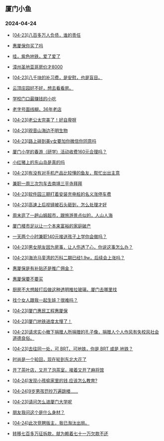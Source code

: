 ## 厦门小鱼 
### 2024-04-24

+ [[04-23]八百多万人负债，谁的责任](http://bbs.xmfish.com/read-htm-tid-18180400.html)

+ [惠厦保你买了吗](http://bbs.xmfish.com/read-htm-tid-18180454.html)

+ [哇，紫色地铁，爱了爱了](http://bbs.xmfish.com/read-htm-tid-18180465.html)

+ [漳州圣地亚哥房价才8000](http://bbs.xmfish.com/read-htm-tid-18180390.html)

+ [[04-23]八千块的补习费，是安慰，也是盲目。](http://bbs.xmfish.com/read-htm-tid-18180605.html)

+ [云顶庄园好不好，想去看看房。](http://bbs.xmfish.com/read-htm-tid-18180625.html)

+ [学校门口最赚钱的小吃](http://bbs.xmfish.com/read-htm-tid-18180620.html)

+ [老字号面线糊，36年老店](http://bbs.xmfish.com/read-htm-tid-18180624.html)

+ [[04-23]老公太完美了！好自卑呀](http://bbs.xmfish.com/read-htm-tid-18180761.html)

+ [[04-23]观音山海边不明生物](http://bbs.xmfish.com/read-htm-tid-18180581.html)

+ [[04-23]路上碰到美v女要加你微信你同意吗](http://bbs.xmfish.com/read-htm-tid-18180513.html)

+ [厦门小学的春游（研学）活动收费160元合理吗？](http://bbs.xmfish.com/read-htm-tid-18180665.html)

+ [小红猪上的东山岛是真的吗](http://bbs.xmfish.com/read-htm-tid-18180723.html)

+ [[04-23]有没有对手机产品比较懂的鱼友，帮忙出出主意](http://bbs.xmfish.com/read-htm-tid-18180554.html)

+ [兼职一周三次包车去南靖三平寺拜拜](http://bbs.xmfish.com/read-htm-tid-18180708.html)

+ [[04-23]软件园三期打着安装充电桩的名义涨停车费](http://bbs.xmfish.com/read-htm-tid-18180570.html)

+ [[04-23]高速上后视镜被石头砸到，怎么处理才好](http://bbs.xmfish.com/read-htm-tid-18180601.html)

+ [周末逛了一趟山姆超市，跟旅游景点似的，人山人海](http://bbs.xmfish.com/read-htm-tid-18180660.html)

+ [厦门楼市足以让一个本来富裕的家庭破产](http://bbs.xmfish.com/read-htm-tid-18180868.html)

+ [一天两个小时兼职140元接送孩子上学你会做吗？](http://bbs.xmfish.com/read-htm-tid-18180705.html)

+ [[04-23]男女朋友因为房事，让人伤透了心，你说这事怎么办？](http://bbs.xmfish.com/read-htm-tid-18180901.html)

+ [[04-23]海沧马銮湾的万科二期已经1.9w，后续会上涨吗？](http://bbs.xmfish.com/read-htm-tid-18180852.html)

+ [惠厦保是有补贴还是推广佣金？](http://bbs.xmfish.com/read-htm-tid-18180827.html)

+ [惠厦保要不要买](http://bbs.xmfish.com/read-htm-tid-18180819.html)

+ [厨房不大想敲打后做这种透明推拉玻璃，厦门去哪里找](http://bbs.xmfish.com/read-htm-tid-18180778.html)

+ [找个女人跟我一起生娃？很难吗？](http://bbs.xmfish.com/read-htm-tid-18180826.html)

+ [[04-23]厦门惠民工程惠厦保](http://bbs.xmfish.com/read-htm-tid-18180775.html)

+ [[04-23]厦门地铁进度太慢了！](http://bbs.xmfish.com/read-htm-tid-18180958.html)

+ [[04-23]请求实小撤下捐赠人所捐赠的孔子像，捐赠人个人作风有失校风社会道德良俗。](http://bbs.xmfish.com/read-htm-tid-18180782.html)

+ [[04-23]去往同一处，可 BRT、可地铁，你是 BRT 或是 地铁？](http://bbs.xmfish.com/read-htm-tid-18180864.html)

+ [时尚是一个轮回，现在轮到东北大花了](http://bbs.xmfish.com/read-htm-tid-18180896.html)

+ [开了茶叶店，又开了泡茶室，接着又开了麻将馆](http://bbs.xmfish.com/read-htm-tid-18180950.html)

+ [[04-24]发现小孩偷家里的钱,应该怎么教育?](http://bbs.xmfish.com/read-htm-tid-18181060.html)

+ [[04-24]9岁男孩罚抄万遍跳楼……](http://bbs.xmfish.com/read-htm-tid-18181081.html)

+ [[04-23]请问怎么进厦门大学呢](http://bbs.xmfish.com/read-htm-tid-18180903.html)

+ [朋友我问这个是什么身材？](http://bbs.xmfish.com/read-htm-tid-18180973.html)

+ [[04-24]此次竞聘版主，我已淘汰出局。](http://bbs.xmfish.com/read-htm-tid-18180946.html)

+ [转移七百多万征拆款，就为赖着七十一万欠款不还](http://bbs.xmfish.com/read-htm-tid-18181109.html)

